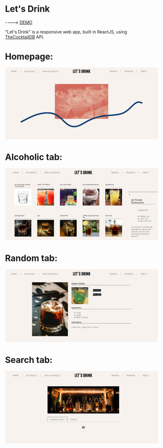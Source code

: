 # Let's Drink

----> <a href="https://lets-drink.vercel.app/">DEMO</a>

"Let's Drink" is a responsive web app, built in ReactJS, using <a href="https://www.thecocktaildb.com/api.php">TheCocktailDB</a> API.

# Homepage:
<img src="src/images/print1.png"/>

# Alcoholic tab:

<img src="src/images/print2.png"/>

# Random tab:

<img src="src/images/print3.png"/>

# Search tab:

<img src="src/images/print4.png"/>
